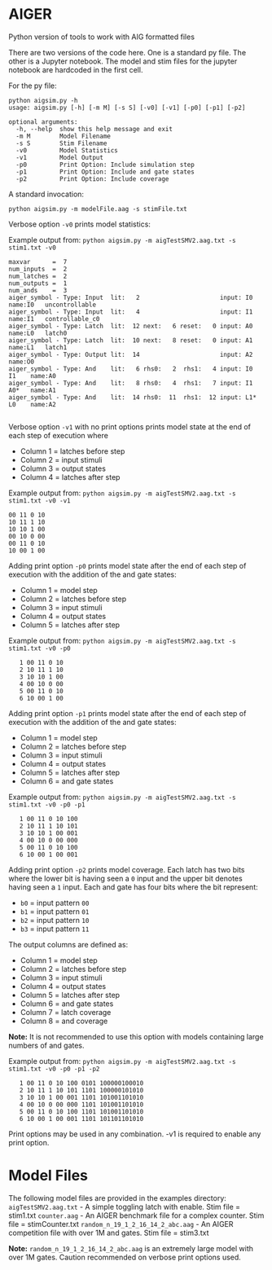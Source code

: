 # AIGER
Python version of tools to work with AIG formatted files<br />


There are two versions of the code here. One is a standard py file. The other is a Jupyter notebook. The model and stim files for the jupyter notebook are hardcoded in the first cell.<br />

For the py file:<br />
```
python aigsim.py -h
usage: aigsim.py [-h] [-m M] [-s S] [-v0] [-v1] [-p0] [-p1] [-p2]

optional arguments:
  -h, --help  show this help message and exit
  -m M        Model Filename
  -s S        Stim Filename
  -v0         Model Statistics
  -v1         Model Output
  -p0         Print Option: Include simulation step
  -p1         Print Option: Include and gate states
  -p2         Print Option: Include coverage
```
A standard invocation:<br />

`python aigsim.py -m modelFile.aag -s stimFile.txt`

Verbose option `-v0` prints model statistics:<br />

Example output from: `python aigsim.py -m aigTestSMV2.aag.txt -s stim1.txt -v0`
```
maxvar      =  7
num_inputs  =  2
num_latches =  2
num_outputs =  1
num_ands    =  3
aiger_symbol - Type: Input  lit:   2                      input: I0        name:I0   uncontrollable      
aiger_symbol - Type: Input  lit:   4                      input: I1        name:I1   controllable_c0     
aiger_symbol - Type: Latch  lit:  12 next:   6 reset:   0 input: A0        name:L0   latch0              
aiger_symbol - Type: Latch  lit:  10 next:   8 reset:   0 input: A1        name:L1   latch1              
aiger_symbol - Type: Output lit:  14                      input: A2        name:O0                       
aiger_symbol - Type: And    lit:   6 rhs0:   2  rhs1:   4 input: I0  I1    name:A0        
aiger_symbol - Type: And    lit:   8 rhs0:   4  rhs1:   7 input: I1  A0*   name:A1        
aiger_symbol - Type: And    lit:  14 rhs0:  11  rhs1:  12 input: L1* L0    name:A2        
  
```
Verbose option `-v1` with no print options prints model state at the end of each step of execution where<br />
- Column 1 = latches before step<br />
- Column 2 = input stimuli<br />
- Column 3 = output states<br />
- Column 4 = latches after step<br />

Example output from: `python aigsim.py -m aigTestSMV2.aag.txt -s stim1.txt -v0 -v1`
```
00 11 0 10 
10 11 1 10 
10 10 1 00 
00 10 0 00 
00 11 0 10 
10 00 1 00  
```

Adding print option `-p0` prints model state after the end of each step of execution with the addition of the and gate states:<br />
- Column 1 = model step<br />
- Column 2 = latches before step<br />
- Column 3 = input stimuli<br />
- Column 4 = output states<br />
- Column 5 = latches after step<br />

Example output from: `python aigsim.py -m aigTestSMV2.aag.txt -s stim1.txt -v0 -p0`
```
   1 00 11 0 10 
   2 10 11 1 10 
   3 10 10 1 00 
   4 00 10 0 00 
   5 00 11 0 10 
   6 10 00 1 00 
```
Adding print option `-p1` prints model state after the end of each step of execution with the addition of the and gate states:<br />
- Column 1 = model step<br />
- Column 2 = latches before step<br />
- Column 3 = input stimuli<br />
- Column 4 = output states<br />
- Column 5 = latches after step<br />
- Column 6 = and gate states<br />

Example output from: `python aigsim.py -m aigTestSMV2.aag.txt -s stim1.txt -v0 -p0 -p1`
```
   1 00 11 0 10 100 
   2 10 11 1 10 101 
   3 10 10 1 00 001 
   4 00 10 0 00 000 
   5 00 11 0 10 100 
   6 10 00 1 00 001 
   ```
 
 Adding print option `-p2` prints model coverage. Each latch has two bits where the lower bit is having seen a `0` input and the upper bit denotes having seen a `1` input. Each and gate has four bits where the bit represent:<br />
 - `b0` = input pattern `00`
 - `b1` = input pattern `01`
 - `b2` = input pattern `10`
 - `b3` = input pattern `11`

The output columns are defined as:
- Column 1 = model step<br />
- Column 2 = latches before step<br />
- Column 3 = input stimuli<br />
- Column 4 = output states<br />
- Column 5 = latches after step<br />
- Column 6 = and gate states<br />
- Column 7 = latch coverage<br />
- Column 8 = and coverage<br />

**Note:** It is not recommended to use this option with models containing large numbers of and gates.

Example output from: `python aigsim.py -m aigTestSMV2.aag.txt -s stim1.txt -v0 -p0 -p1 -p2`
```
   1 00 11 0 10 100 0101 100000100010
   2 10 11 1 10 101 1101 100000101010
   3 10 10 1 00 001 1101 101001101010
   4 00 10 0 00 000 1101 101001101010
   5 00 11 0 10 100 1101 101001101010
   6 10 00 1 00 001 1101 101101101010
   ```

Print options may be used in any combination. -v1 is required to enable any print option.

# Model Files
The following model files are provided in the examples directory:
`aigTestSMV2.aag.txt`             - A simple toggling latch with enable. Stim file = stim1.txt
`counter.aag`                     - An AIGER benchmark file for a complex counter. Stim file = stimCounter.txt
`random_n_19_1_2_16_14_2_abc.aag` - An AIGER competition file with over 1M and gates. Stim file = stim3.txt

**Note:** `random_n_19_1_2_16_14_2_abc.aag` is an extremely large model with over 1M gates. Caution recommended on verbose print options used.

